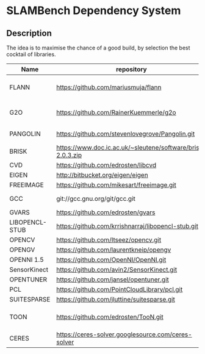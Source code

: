 # SLAMBench Dependency System #

## Description ##

The idea is to maximise the chance of a good build, by selection the best cocktail of libraries.

 Name          | repository                                                     | Commit / Tag / Version                   | Date         | Why                  | Notes
-------------  | -------------------------------------------------------------- | ---------------------------------------- | ------------ | -------------------- | ---------
FLANN          | https://github.com/mariusmuja/flann                            | 06a49513138009d19a1f4e0ace67fbff13270c69 |  5 Aug 2016  | PCL                  | -
G2O            | https://github.com/RainerKuemmerle/g2o                         | 1b118ac2ed2055c4016c3b7cbd710225ed1651af | 12 Jan 2017  | LSDSLAM              | -
PANGOLIN       | https://github.com/stevenlovegrove/Pangolin.git                | 8b8b7b96adcf58ac2755dedd3f681fc512385af0 |              | GUI, EFUSION         |
BRISK          | https://www.doc.ic.ac.uk/~sleutene/software/brisk-2.0.3.zip    | 2.0.3                                    | N/A          | ?                    | -
CVD            | https://github.com/edrosten/libcvd                             | d190474150d4695e4c957863c5121c7eb79615d9 |              | PTAM                 | -
EIGEN          | http://bitbucket.org/eigen/eigen                               | 3.2                                      |              |                      | -
FREEIMAGE      | https://github.com/mikesart/freeimage.git                      | d49fb3982c1cb7826bc10edaf5c0ac4d9104660f |              |                      | + Patches
GCC            | git://gcc.gnu.org/git/gcc.git                                  | gcc-5_3_0-release                        |              |                      | + ec1cc0263f156f70693a62cf17b254a0029f4852
GVARS          | https://github.com/edrosten/gvars                              | fc58c500c9d8f8713fb87a98cf7fb6be1db3295f |              | PTAM                 | -
LIBOPENCL-STUB | https://github.com/krrishnarraj/libopencl-stub.git             | b4f84459e3a3a14d6a18b5dabe0a6ae9cbef709e |              |                      | -
OPENCV         | https://github.com/Itseez/opencv.git                           | 2c9547e                                  |              | LSDSLAM              | + Patches
OPENGV         | https://github.com/laurentkneip/opengv                         | cc32b16281aa6eab67cb28a61cf87a2a5c2b0961 |              |                      | -
OPENNI 1.5     | https://github.com/OpenNI/OpenNI.git                           | unstable                                 |              |                      | + Patches
SensorKinect   | https://github.com/avin2/SensorKinect.git                      | unstable                                 |              |                      | -
OPENTUNER      | https://github.com/jansel/opentuner.git                        | master...                                |              | DSE                  |
PCL            | https://github.com/PointCloudLibrary/pcl.git                   | 6fb1b65d3099a915255b070269b1ac78ed384921 |              | OR                   |
SUITESPARSE    | https://github.com/jluttine/suitesparse.git                    | v4.3.1                                   |              | EFUSION              |
TOON           | https://github.com/edrosten/TooN.git                           | 92241416d2a4874fd2334e08a5d417dfea6a1a3f | 21 Sep 2015  | KFUSION, PTAM, CVD   | -
CERES          | https://ceres-solver.googlesource.com/ceres-solver             | 7c57de5080c9f5a4f067e2d20b5f33bad5b1ade6 | ?            | ?                    | -

